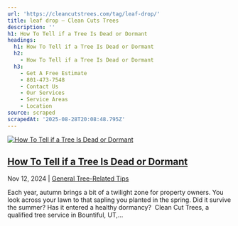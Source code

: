 ```yaml
---
url: 'https://cleancutstrees.com/tag/leaf-drop/'
title: leaf drop – Clean Cuts Trees
description: ''
h1: How To Tell if a Tree Is Dead or Dormant
headings:
  h1: How To Tell if a Tree Is Dead or Dormant
  h2:
    - How To Tell if a Tree Is Dead or Dormant
  h3:
    - Get A Free Estimate
    - 801-473-7548
    - Contact Us
    - Our Services
    - Service Areas
    - Location
source: scraped
scrapedAt: '2025-08-28T20:08:48.795Z'
---
```

[![How To Tell if a Tree Is Dead or Dormant](./assets/35e4d331c254fe7a7fc72d6b99448ee6e2e88ff6.jpg)](https://cleancutstrees.com/2024/11/12/how-to-tell-if-a-tree-is-dead-or-dormant/)

## [How To Tell if a Tree Is Dead or Dormant](https://cleancutstrees.com/2024/11/12/how-to-tell-if-a-tree-is-dead-or-dormant/)

Nov 12, 2024 | [General Tree-Related Tips](https://cleancutstrees.com/category/general-tree-related-tips/)

Each year, autumn brings a bit of a twilight zone for property owners. You look across your lawn to that sapling you planted in the spring. Did it survive the summer? Has it entered a healthy dormancy?  Clean Cut Trees, a qualified tree service in Bountiful, UT,...
